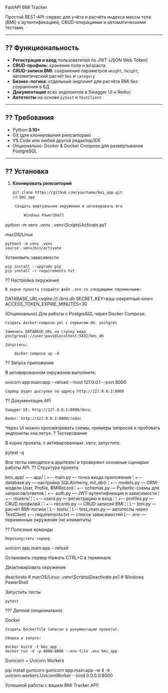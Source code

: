 FastAPI BMI Tracker

Простой REST-API-сервис для учёта и расчёта индекса массы тела (BMI) с аутентификацией, CRUD-операциями и автоматическими тестами.

---

## ?? Функциональность

- **Регистрация и вход** пользователей по JWT (JSON Web Token)  
- **CRUD-профиль**: хранение пола и возраста  
- **CRUD-записи BMI**: сохранение параметров `weight`, `height`, автоматический расчёт `bmi` и `category`  
- **Бизнес-логика**: отдельный эндпоинт для расчёта BMI без сохранения в БД  
- **Документация** всех эндпоинтов в Swagger UI и Redoc  
- **Автотесты** на основе `pytest` и `TestClient`

---

## ?? Требования

- Python **3.10+**  
- Git (для клонирования репозитория)  
- VS Code или любой другой редактор/IDE  
- Опционально: Docker & Docker Compose для развёртывания PostgreSQL

---

## ?? Установка

1. **Клонировать репозиторий**  
   ```bash
   git clone https://github.com/yourname/bmi_app.git
   cd bmi_app

    Создать виртуальное окружение и активировать его

        Windows PowerShell

python -m venv .venv
.\.venv\Scripts\Activate.ps1

macOS/Linux

    python3 -m venv .venv
    source .venv/bin/activate

Установить зависимости

    pip install --upgrade pip
    pip install -r requirements.txt

?? Настройка окружения

    В корне проекта создайте файл .env со следующими переменными:

DATABASE_URL=sqlite:///./bmi.db
SECRET_KEY=ваш-секретный-ключ
ACCESS_TOKEN_EXPIRE_MINUTES=30

(Опционально) Для работы с PostgreSQL через Docker Compose:

    Создать docker-compose.yml с сервисом db: postgres

    Заменить DATABASE_URL на строку вида
    postgresql://user:pass@localhost:5432/bmi_db

    Запустить:

        docker-compose up -d

?? Запуск приложения

В активированном окружении выполните:

uvicorn app.main:app --reload --host 127.0.0.1 --port 8000

    Сервер будет доступен по адресу http://127.0.0.1:8000

?? Документация API

    Swagger UI: http://127.0.0.1:8000/docs

    Redoc: http://127.0.0.1:8000/redoc

Через UI можно просматривать схемы, примеры запросов и пробовать эндпоинты «на лету».
? Тестирование

В корне проекта, с активированным .venv, запустите:

pytest -q

Все тесты находятся в app/tests/ и проверяют основные сценарии работы API.
?? Структура проекта

bmi_app/
+-- app/
¦   +-- main.py           — точка входа приложения
¦   +-- database.py       — настройка SQLAlchemy, init_db()
¦   +-- models.py         — ORM-модели User, Profile, BMIRecord
¦   +-- schemas.py        — Pydantic-схемы для запросов/ответов
¦   +-- auth.py           — JWT-аутентификация и зависимости
¦   +-- routers/
¦   ¦   +-- users.py      — регистрацию и вход
¦   ¦   +-- profiles.py   — CRUD профилей
¦   ¦   +-- records.py    — CRUD записей BMI
¦   ¦   L-- bmi.py        — расчёт BMI-логики
¦   L-- tests/
¦       L-- test_main.py  — автотесты через TestClient
+-- requirements.txt      — список зависимостей
L-- .env                  — переменные окружения (не коммитить)

?? Полезные команды

    Перезапустить сервер

uvicorn app.main:app --reload

Остановить сервер
Нажать CTRL+C в терминале

Деактивировать окружение

deactivate        # macOS/Linux
.venv\Scripts\Deactivate.ps1  # Windows PowerShell

Запустить тесты

    pytest

??? Деплой (опционально)

Docker

    Создать Dockerfile (описан в документации проекта).

    Сборка и запуск:

    docker build -t bmi_app .
    docker run -d -p 8000:8000 --env-file .env bmi_app

Gunicorn + Uvicorn Workers

pip install gunicorn
gunicorn app.main:app -w 4 -k uvicorn.workers.UvicornWorker --bind 0.0.0.0:8000

Успешной работы с вашим BMI Tracker API!
